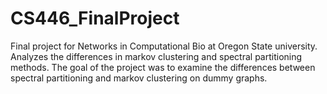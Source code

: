 # CS446_FinalProject
Final project for Networks in Computational Bio at Oregon State university. Analyzes the differences in markov clustering and spectral partitioning methods. The goal of the project was to examine the differences between spectral partitioning and markov clustering on dummy graphs.
